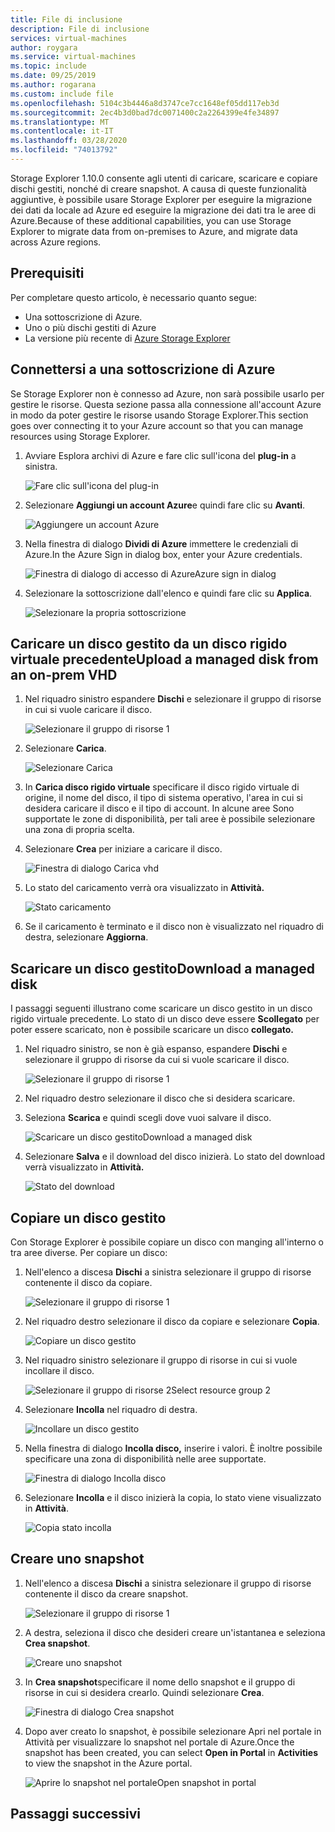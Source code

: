 ```yaml
---
title: File di inclusione
description: File di inclusione
services: virtual-machines
author: roygara
ms.service: virtual-machines
ms.topic: include
ms.date: 09/25/2019
ms.author: rogarana
ms.custom: include file
ms.openlocfilehash: 5104c3b4446a8d3747ce7cc1648ef05dd117eb3d
ms.sourcegitcommit: 2ec4b3d0bad7dc0071400c2a2264399e4fe34897
ms.translationtype: MT
ms.contentlocale: it-IT
ms.lasthandoff: 03/28/2020
ms.locfileid: "74013792"
---
```

Storage Explorer 1.10.0 consente agli utenti di caricare, scaricare e copiare dischi gestiti, nonché di creare snapshot. A causa di queste funzionalità aggiuntive, è possibile usare Storage Explorer per eseguire la migrazione dei dati da locale ad Azure ed eseguire la migrazione dei dati tra le aree di Azure.Because of these additional capabilities, you can use Storage Explorer to migrate data from on-premises to Azure, and migrate data across Azure regions.

## <a name="prerequisites"></a>Prerequisiti

Per completare questo articolo, è necessario quanto segue:
- Una sottoscrizione di Azure.
- Uno o più dischi gestiti di Azure
- La versione più recente di [Azure Storage Explorer](https://azure.microsoft.com/features/storage-explorer/)

## <a name="connect-to-an-azure-subscription"></a>Connettersi a una sottoscrizione di Azure

Se Storage Explorer non è connesso ad Azure, non sarà possibile usarlo per gestire le risorse. Questa sezione passa alla connessione all'account Azure in modo da poter gestire le risorse usando Storage Explorer.This section goes over connecting it to your Azure account so that you can manage resources using Storage Explorer.

1. Avviare Esplora archivi di Azure e fare clic sull'icona del **plug-in** a sinistra.

    ![Fare clic sull'icona del plug-in](media/disks-upload-vhd-to-managed-disk-storage-explorer/plug-in-icon.png)

1. Selezionare **Aggiungi un account Azure**e quindi fare clic su **Avanti**.

    ![Aggiungere un account Azure](media/disks-upload-vhd-to-managed-disk-storage-explorer/connect-to-azure.png)

1. Nella finestra di dialogo **Dividi di Azure** immettere le credenziali di Azure.In the Azure Sign in dialog box, enter your Azure credentials.

    ![Finestra di dialogo di accesso di AzureAzure sign in dialog](media/disks-upload-vhd-to-managed-disk-storage-explorer/sign-in.png)

1. Selezionare la sottoscrizione dall'elenco e quindi fare clic su **Applica**.

    ![Selezionare la propria sottoscrizione](media/disks-upload-vhd-to-managed-disk-storage-explorer/select-subscription.png)

## <a name="upload-a-managed-disk-from-an-on-prem-vhd"></a>Caricare un disco gestito da un disco rigido virtuale precedenteUpload a managed disk from an on-prem VHD

1. Nel riquadro sinistro espandere **Dischi** e selezionare il gruppo di risorse in cui si vuole caricare il disco.

    ![Selezionare il gruppo di risorse 1](media/disks-upload-vhd-to-managed-disk-storage-explorer/select-rg1.png)

1. Selezionare **Carica**.

    ![Selezionare Carica](media/disks-upload-vhd-to-managed-disk-storage-explorer/upload-button.png)

1. In **Carica disco rigido virtuale** specificare il disco rigido virtuale di origine, il nome del disco, il tipo di sistema operativo, l'area in cui si desidera caricare il disco e il tipo di account. In alcune aree Sono supportate le zone di disponibilità, per tali aree è possibile selezionare una zona di propria scelta.
1. Selezionare **Crea** per iniziare a caricare il disco.

    ![Finestra di dialogo Carica vhd](media/disks-upload-vhd-to-managed-disk-storage-explorer/upload-vhd-dialog.png)

1. Lo stato del caricamento verrà ora visualizzato in **Attività.**

    ![Stato caricamento](media/disks-upload-vhd-to-managed-disk-storage-explorer/activity-uploading.png)

1. Se il caricamento è terminato e il disco non è visualizzato nel riquadro di destra, selezionare **Aggiorna**.

## <a name="download-a-managed-disk"></a>Scaricare un disco gestitoDownload a managed disk

I passaggi seguenti illustrano come scaricare un disco gestito in un disco rigido virtuale precedente. Lo stato di un disco deve essere **Scollegato** per poter essere scaricato, non è possibile scaricare un disco **collegato.**

1. Nel riquadro sinistro, se non è già espanso, espandere **Dischi** e selezionare il gruppo di risorse da cui si vuole scaricare il disco.

    ![Selezionare il gruppo di risorse 1](media/disks-upload-vhd-to-managed-disk-storage-explorer/select-rg1.png)

1. Nel riquadro destro selezionare il disco che si desidera scaricare.
1. Seleziona **Scarica** e quindi scegli dove vuoi salvare il disco.

    ![Scaricare un disco gestitoDownload a managed disk](media/disks-upload-vhd-to-managed-disk-storage-explorer/download-button.png)

1. Selezionare **Salva** e il download del disco inizierà. Lo stato del download verrà visualizzato in **Attività.**

    ![Stato del download](media/disks-upload-vhd-to-managed-disk-storage-explorer/activity-downloading.png)

## <a name="copy-a-managed-disk"></a>Copiare un disco gestito

Con Storage Explorer è possibile copiare un disco con manging all'interno o tra aree diverse. Per copiare un disco:

1. Nell'elenco a discesa **Dischi** a sinistra selezionare il gruppo di risorse contenente il disco da copiare.

    ![Selezionare il gruppo di risorse 1](media/disks-upload-vhd-to-managed-disk-storage-explorer/select-rg1.png)

1. Nel riquadro destro selezionare il disco da copiare e selezionare **Copia**.

    ![Copiare un disco gestito](media/disks-upload-vhd-to-managed-disk-storage-explorer/copy-button.png)

1. Nel riquadro sinistro selezionare il gruppo di risorse in cui si vuole incollare il disco.

    ![Selezionare il gruppo di risorse 2Select resource group 2](media/disks-upload-vhd-to-managed-disk-storage-explorer/select-rg2.png)

1. Selezionare **Incolla** nel riquadro di destra.

    ![Incollare un disco gestito](media/disks-upload-vhd-to-managed-disk-storage-explorer/paste-button.png)

1. Nella finestra di dialogo **Incolla disco,** inserire i valori. È inoltre possibile specificare una zona di disponibilità nelle aree supportate.

    ![Finestra di dialogo Incolla disco](media/disks-upload-vhd-to-managed-disk-storage-explorer/paste-disk-dialog.png)

1. Selezionare **Incolla** e il disco inizierà la copia, lo stato viene visualizzato in **Attività**.

    ![Copia stato incolla](media/disks-upload-vhd-to-managed-disk-storage-explorer/activity-copying.png)

## <a name="create-a-snapshot"></a>Creare uno snapshot

1. Nell'elenco a discesa **Dischi** a sinistra selezionare il gruppo di risorse contenente il disco da creare snapshot.

    ![Selezionare il gruppo di risorse 1](media/disks-upload-vhd-to-managed-disk-storage-explorer/select-rg1.png)

1. A destra, seleziona il disco che desideri creare un'istantanea e seleziona **Crea snapshot**.

    ![Creare uno snapshot](media/disks-upload-vhd-to-managed-disk-storage-explorer/create-snapshot-button.png)

1. In **Crea snapshot**specificare il nome dello snapshot e il gruppo di risorse in cui si desidera crearlo. Quindi selezionare **Crea**.

    ![Finestra di dialogo Crea snapshot](media/disks-upload-vhd-to-managed-disk-storage-explorer/create-snapshot-dialog.png)

1. Dopo aver creato lo snapshot, è possibile selezionare Apri nel portale in Attività per visualizzare lo snapshot nel portale di Azure.Once the snapshot has been created, you can select **Open in Portal** in **Activities** to view the snapshot in the Azure portal.

    ![Aprire lo snapshot nel portaleOpen snapshot in portal](media/disks-upload-vhd-to-managed-disk-storage-explorer/open-in-portal.png)

## <a name="next-steps"></a>Passaggi successivi
